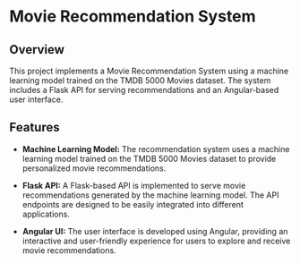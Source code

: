 # Movie Recommendation System

## Overview

This project implements a Movie Recommendation System using a machine learning model trained on the TMDB 5000 Movies dataset. The system includes a Flask API for serving recommendations and an Angular-based user interface.

## Features

- **Machine Learning Model:** The recommendation system uses a machine learning model trained on the TMDB 5000 Movies dataset to provide personalized movie recommendations.

- **Flask API:** A Flask-based API is implemented to serve movie recommendations generated by the machine learning model. The API endpoints are designed to be easily integrated into different applications.

- **Angular UI:** The user interface is developed using Angular, providing an interactive and user-friendly experience for users to explore and receive movie recommendations.
